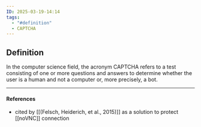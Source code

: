 ```yaml
---
ID: 2025-03-19-14:14
tags:
  - "#definition"
  - CAPTCHA
---
```

## Definition

In the computer science field, the acronym CAPTCHA refers to a test consisting of one or more questions and answers to determine whether the user is a human and not a computer or, more precisely, a bot.

---
#### References
- cited by [[(Felsch, Heiderich, et al., 2015)]] as a solution to protect [[noVNC]] connection